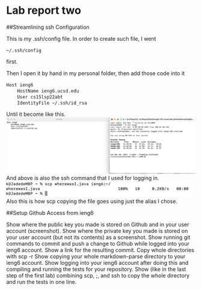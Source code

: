 # Lab report two

##Streamlining ssh Configuration

This is my .ssh/config file. In order to create such file, I went
```
~/.ssh/config
```
first.

Then I open it by hand in my personal folder, then add those code into it
```
Host ieng6
    HostName ieng6.ucsd.edu
    User cs15lsp22abt
    IdentityFile ~/.ssh/id_rsa
```
Until it become like this.
![image](Screenshot10.png)
And above is also the ssh command that I used for logging in.
![image](Screenshot11.png)
Also this is how scp copying the file goes using just the alias I chose. 




##Setup Github Access from ieng6

Show where the public key you made is stored on Github and in your user account (screenshot).
Show where the private key you made is stored on your user account (but not its contents) as a screenshot.
Show running git commands to commit and push a change to Github while logged into your ieng6 account.
Show a link for the resulting commit.
Copy whole directories with scp -r
Show copying your whole markdown-parse directory to your ieng6 account.
Show logging into your ieng6 account after doing this and compiling and running the tests for your repository.
Show (like in the last step of the first lab) combining scp, ;, and ssh to copy the whole directory and run the tests in one line.

